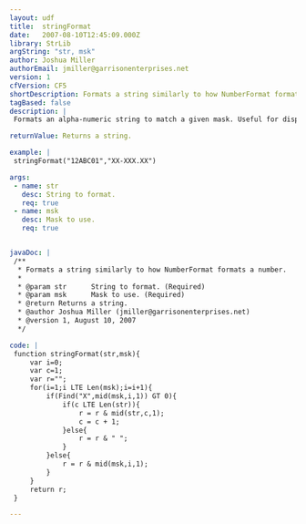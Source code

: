 ```yaml
---
layout: udf
title:  stringFormat
date:   2007-08-10T12:45:09.000Z
library: StrLib
argString: "str, msk"
author: Joshua Miller
authorEmail: jmiller@garrisonenterprises.net
version: 1
cfVersion: CF5
shortDescription: Formats a string similarly to how NumberFormat formats a number.
tagBased: false
description: |
 Formats an alpha-numeric string to match a given mask. Useful for displaying phone numbers, IP addresses, codes, etc.

returnValue: Returns a string.

example: |
 stringFormat("12ABC01","XX-XXX.XX")

args:
 - name: str
   desc: String to format.
   req: true
 - name: msk
   desc: Mask to use.
   req: true


javaDoc: |
 /**
  * Formats a string similarly to how NumberFormat formats a number.
  * 
  * @param str      String to format. (Required)
  * @param msk      Mask to use. (Required)
  * @return Returns a string. 
  * @author Joshua Miller (jmiller@garrisonenterprises.net) 
  * @version 1, August 10, 2007 
  */

code: |
 function stringFormat(str,msk){
     var i=0;
     var c=1;
     var r="";
     for(i=1;i LTE Len(msk);i=i+1){
         if(Find("X",mid(msk,i,1)) GT 0){
             if(c LTE Len(str)){
                 r = r & mid(str,c,1);
                 c = c + 1;
             }else{
                 r = r & " ";
             }
         }else{
             r = r & mid(msk,i,1);
         }
     }
     return r;
 }

---
```


